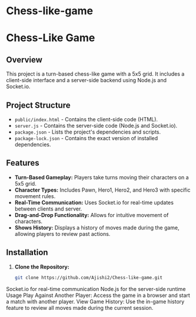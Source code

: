 # Chess-like-game
# Chess-Like Game

## Overview

This project is a turn-based chess-like game with a 5x5 grid. It includes a client-side interface and a server-side backend using Node.js and Socket.io.

## Project Structure

- `public/index.html` - Contains the client-side code (HTML).
- `server.js` - Contains the server-side code (Node.js and Socket.io).
- `package.json` - Lists the project's dependencies and scripts.
- `package-lock.json` - Contains the exact version of installed dependencies.

## Features

- **Turn-Based Gameplay:** Players take turns moving their characters on a 5x5 grid.
- **Character Types:** Includes Pawn, Hero1, Hero2, and Hero3 with specific movement rules.
- **Real-Time Communication:** Uses Socket.io for real-time updates between clients and server.
- **Drag-and-Drop Functionality:** Allows for intuitive movement of characters.
- **Shows History:** Displays a history of moves made during the game, allowing players to review past actions.

## Installation

1. **Clone the Repository:**

   ```bash
   git clone https://github.com/Ajishi2/Chess-like-game.git
Socket.io for real-time communication
Node.js for the server-side runtime
Usage
Play Against Another Player: Access the game in a browser and start a match with another player.
View Game History: Use the in-game history feature to review all moves made during the current session.
